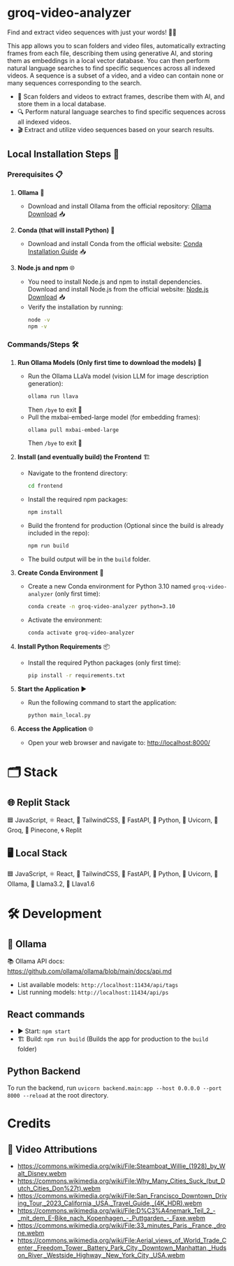 # groq-video-analyzer
Find and extract video sequences with just your words! 🎥✨

This app allows you to scan folders and video files, automatically extracting frames from each file, describing them using generative AI, and storing them as embeddings in a local vector database. You can then perform natural language searches to find specific sequences across all indexed videos. A sequence is a subset of a video, and a video can contain none or many sequences corresponding to the search.

<ul>
<li>📂 Scan folders and videos to extract frames, describe them with AI, and store them in a local database.</li>
<li>🔍 Perform natural language searches to find specific sequences across all indexed videos.</li>
<li>🎬 Extract and utilize video sequences based on your search results.</li>
</ul>

## Local Installation Steps 🚀

### Prerequisites 📋

1. **Ollama** 🦙
   - Download and install Ollama from the official repository: [Ollama Download](https://ollama.com/download) 📥

2. **Conda (that will install Python)** 🐍
   - Download and install Conda from the official website: [Conda Installation Guide](https://docs.conda.io/projects/conda/en/latest/user-guide/install/index.html) 📥


3. **Node.js and npm** 🌐
   - You need to install Node.js and npm to install dependencies. Download and install Node.js from the official website: [Node.js Download](https://nodejs.org/en/download/package-manager) 📥
   - Verify the installation by running:
     ```sh
     node -v
     npm -v
     ```
### Commands/Steps 🛠️

1. **Run Ollama Models (Only first time to download the models)** 🦙
   - Run the Ollama LLaVa model (vision LLM for image description generation):
     ```sh
     ollama run llava
     ```
     Then `/bye` to exit 👋
   - Pull the mxbai-embed-large model (for embedding frames):
     ```sh
     ollama pull mxbai-embed-large
     ```
     Then `/bye` to exit 👋


2. **Install (and eventually build) the Frontend** 🏗️
   - Navigate to the frontend directory:
     ```sh
     cd frontend
     ```
   - Install the required npm packages:
     ```sh
     npm install
     ```
   - Build the frontend for production (Optional since the build is already included in the repo):
     ```sh
     npm run build
     ```
   - The build output will be in the `build` folder.

3. **Create Conda Environment** 🐍
   - Create a new Conda environment for Python 3.10 named `groq-video-analyzer` (only first time):
     ```sh
     conda create -n groq-video-analyzer python=3.10
     ```
   - Activate the environment:
     ```sh
     conda activate groq-video-analyzer
     ```

4. **Install Python Requirements** 📦
   - Install the required Python packages (only first time):
     ```sh
     pip install -r requirements.txt
     ```

5. **Start the Application** ▶️
   - Run the following command to start the application:
     ```sh
     python main_local.py
     ```

6. **Access the Application** 🌐
   - Open your web browser and navigate to:
     [http://localhost:8000/](http://localhost:8000/)


# 🗂️ Stack
## 🌐 Replit Stack
🟦 JavaScript, ⚛️ React, 🎨 TailwindCSS, 🚀 FastAPI, 🐍 Python, 🌟 Uvicorn, 🧠 Groq, 🌲 Pinecone, 🌀 Replit

## 🖥️ Local Stack
🟦 JavaScript, ⚛️ React, 🎨 TailwindCSS, 🚀 FastAPI, 🐍 Python, 🌟 Uvicorn, 🧠 Ollama, 🦙 Llama3.2, 🦙 Llava1.6

# 🛠️ Development

## 🦙 Ollama
📚 Ollama API docs: https://github.com/ollama/ollama/blob/main/docs/api.md

- List available models: `http://localhost:11434/api/tags`
- List running models: `http://localhost:11434/api/ps`

## React commands
- ▶️ Start: `npm start`
- 🏗️ Build: `npm run build` (Builds the app for production to the `build` folder)

## Python Backend

To run the backend, run `uvicorn backend.main:app --host 0.0.0.0 --port 8000 --reload` at the root directory.

# Credits
## 🎥 Video Attributions
- https://commons.wikimedia.org/wiki/File:Steamboat_Willie_(1928)_by_Walt_Disney.webm
- https://commons.wikimedia.org/wiki/File:Why_Many_Cities_Suck_(but_Dutch_Cities_Don%27t).webm
- https://commons.wikimedia.org/wiki/File:San_Francisco_Downtown_Driving_Tour,_2023_California,_USA._Travel_Guide,_(4K_HDR).webm
- https://commons.wikimedia.org/wiki/File:D%C3%A4nemark_Teil_2_-_mit_dem_E-Bike_nach_Kopenhagen_-_Puttgarden_-_Faxe.webm
- https://commons.wikimedia.org/wiki/File:33_minutes_Paris,_France,_drone.webm
- https://commons.wikimedia.org/wiki/File:Aerial_views_of_World_Trade_Center,_Freedom_Tower,_Battery_Park_City,_Downtown_Manhattan,_Hudson_River,_Westside_Highway,_New_York_City,_USA.webm